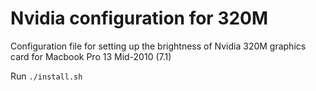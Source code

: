 # Nvidia configuration for 320M

Configuration file for setting up the brightness of Nvidia 320M
graphics card for Macbook Pro 13 Mid-2010 (7.1)

Run `./install.sh`
